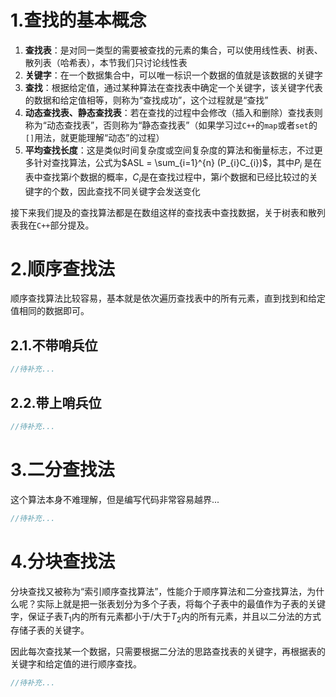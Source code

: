 # 1.查找的基本概念

1.   **查找表**：是对同一类型的需要被查找的元素的集合，可以使用线性表、树表、散列表（哈希表），本节我们只讨论线性表
2.   **关键字**：在一个数据集合中，可以唯一标识一个数据的值就是该数据的关键字
3.   **查找**：根据给定值，通过某种算法在查找表中确定一个关键字，该关键字代表的数据和给定值相等，则称为“查找成功”，这个过程就是“查找”
4.   **动态查找表、静态查找表**：若在查找的过程中会修改（插入和删除）查找表则称为“动态查找表”，否则称为“静态查找表”（如果学习过`C++`的`map`或者`set`的`[]`用法，就更能理解“动态”的过程）
5.   **平均查找长度**：这是类似时间复杂度或空间复杂度的算法和衡量标志，不过更多针对查找算法，公式为$ASL = \sum_{i=1}^{n} (P_{i}C_{i})$，其中$P_{i}$ 是在表中查找第$i$个数据的概率，$C_{i}$是在查找过程中，第$i$个数据和已经比较过的关键字的个数，因此查找不同关键字会发送变化

接下来我们提及的查找算法都是在数组这样的查找表中查找数据，关于树表和散列表我在`C++`部分提及。

# 2.顺序查找法

顺序查找算法比较容易，基本就是依次遍历查找表中的所有元素，直到找到和给定值相同的数据即可。

## 2.1.不带哨兵位

```cpp
//待补充...
```

## 2.2.带上哨兵位

```cpp
//待补充...
```

# 3.二分查找法

这个算法本身不难理解，但是编写代码非常容易越界...

```cpp
//待补充...
```

# 4.分块查找法

分块查找又被称为“索引顺序查找算法”，性能介于顺序算法和二分查找算法，为什么呢？实际上就是把一张表划分为多个子表，将每个子表中的最值作为子表的关键字，保证子表$T_1$内的所有元素都小于/大于$T_2$内的所有元素，并且以二分法的方式存储子表的关键字。

因此每次查找某一个数据，只需要根据二分法的思路查找表的关键字，再根据表的关键字和给定值的进行顺序查找。

```cpp
//待补充...
```

